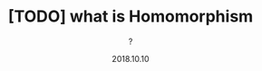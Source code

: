 ---
title: '[TODO] what is Homomorphism'
url: Homomorphism
tags:
  - Type System
  - 学习使我快乐
date: 2018.10.10
author: '?'
type: hidden
desc: With little knowledge to give a exact description, shame on me...
---